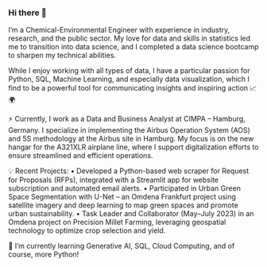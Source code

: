 ### Hi there 👋

I’m a Chemical-Environmental Engineer with experience in industry, research, and the public sector. My love for data and skills in statistics led me to transition into data science, and I completed a data science bootcamp to sharpen my technical abilities.

While I enjoy working with all types of data, I have a particular passion for Python, SQL, Machine Learning, and especially data visualization, which I find to be a powerful tool for communicating insights and inspiring action 📈🌍

⚡ Currently, I work as a Data and Business Analyst at CIMPA – Hamburg, Germany. I specialize in implementing the Airbus Operation System (AOS) and 5S methodology at the Airbus site in Hamburg. My focus is on the new hangar for the A321XLR airplane line, where I support digitalization efforts to ensure streamlined and efficient operations.

💡 Recent Projects:
	•	Developed a Python-based web scraper for Request for Proposals (RFPs), integrated with a Streamlit app for website subscription and automated email alerts.
	•	Participated in Urban Green Space Segmentation with U-Net – an Omdena Frankfurt project using satellite imagery and deep learning to map green spaces and promote urban sustainability.
	•	Task Leader and Collaborator (May–July 2023) in an Omdena project on Precision Millet Farming, leveraging geospatial technology to optimize crop selection and yield.

🔭 I’m currently learning Generative AI, SQL, Cloud Computing, and of course, more Python!
<!--
**CrisVillatoro/CrisVillatoro** is a ✨ _special_ ✨ repository because its `README.md` (this file) appears on your GitHub profile.

Here are some ideas to get you started:

- 🔭 I’m currently working on ...
- 🌱 I’m currently learning ...
- 👯 I’m looking to collaborate on ...
- 🤔 I’m looking for help with ...
- 💬 Ask me about ...
- 📫 How to reach me: ...
- 😄 Pronouns: ...
- ⚡ Fun fact: ...
-->
